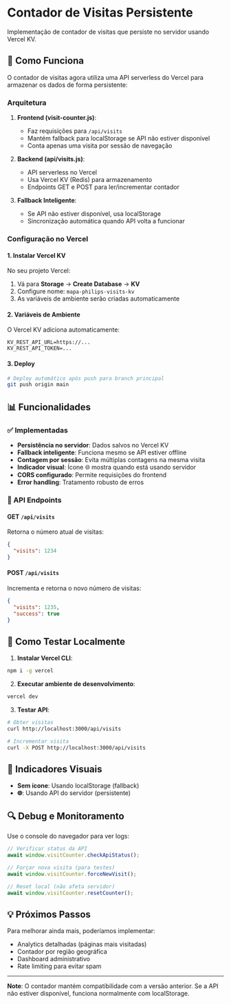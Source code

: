 # Contador de Visitas Persistente

Implementação de contador de visitas que persiste no servidor usando Vercel KV.

## 🚀 Como Funciona

O contador de visitas agora utiliza uma API serverless do Vercel para armazenar os dados de forma persistente:

### Arquitetura

1. **Frontend (visit-counter.js)**:
   - Faz requisições para `/api/visits`
   - Mantém fallback para localStorage se API não estiver disponível
   - Conta apenas uma visita por sessão de navegação

2. **Backend (api/visits.js)**:
   - API serverless no Vercel
   - Usa Vercel KV (Redis) para armazenamento
   - Endpoints GET e POST para ler/incrementar contador

3. **Fallback Inteligente**:
   - Se API não estiver disponível, usa localStorage
   - Sincronização automática quando API volta a funcionar

### Configuração no Vercel

#### 1. Instalar Vercel KV

No seu projeto Vercel:
1. Vá para **Storage** → **Create Database** → **KV**
2. Configure nome: `mapa-philips-visits-kv`
3. As variáveis de ambiente serão criadas automaticamente

#### 2. Variáveis de Ambiente

O Vercel KV adiciona automaticamente:
```env
KV_REST_API_URL=https://...
KV_REST_API_TOKEN=...
```

#### 3. Deploy

```bash
# Deploy automático após push para branch principal
git push origin main
```

## 📊 Funcionalidades

### ✅ Implementadas

- **Persistência no servidor**: Dados salvos no Vercel KV
- **Fallback inteligente**: Funciona mesmo se API estiver offline
- **Contagem por sessão**: Evita múltiplas contagens na mesma visita
- **Indicador visual**: Ícone 🌐 mostra quando está usando servidor
- **CORS configurado**: Permite requisições do frontend
- **Error handling**: Tratamento robusto de erros

### 🔧 API Endpoints

#### GET `/api/visits`
Retorna o número atual de visitas:
```json
{
  "visits": 1234
}
```

#### POST `/api/visits`
Incrementa e retorna o novo número de visitas:
```json
{
  "visits": 1235,
  "success": true
}
```

## 🧪 Como Testar Localmente

1. **Instalar Vercel CLI**:
```bash
npm i -g vercel
```

2. **Executar ambiente de desenvolvimento**:
```bash
vercel dev
```

3. **Testar API**:
```bash
# Obter visitas
curl http://localhost:3000/api/visits

# Incrementar visita
curl -X POST http://localhost:3000/api/visits
```

## 📱 Indicadores Visuais

- **Sem ícone**: Usando localStorage (fallback)
- **🌐**: Usando API do servidor (persistente)

## 🔍 Debug e Monitoramento

Use o console do navegador para ver logs:
```javascript
// Verificar status da API
await window.visitCounter.checkApiStatus();

// Forçar nova visita (para testes)
await window.visitCounter.forceNewVisit();

// Reset local (não afeta servidor)
await window.visitCounter.resetCounter();
```

## 💡 Próximos Passos

Para melhorar ainda mais, poderíamos implementar:
- Analytics detalhadas (páginas mais visitadas)
- Contador por região geográfica
- Dashboard administrativo
- Rate limiting para evitar spam

---

**Note**: O contador mantém compatibilidade com a versão anterior. Se a API não estiver disponível, funciona normalmente com localStorage.
